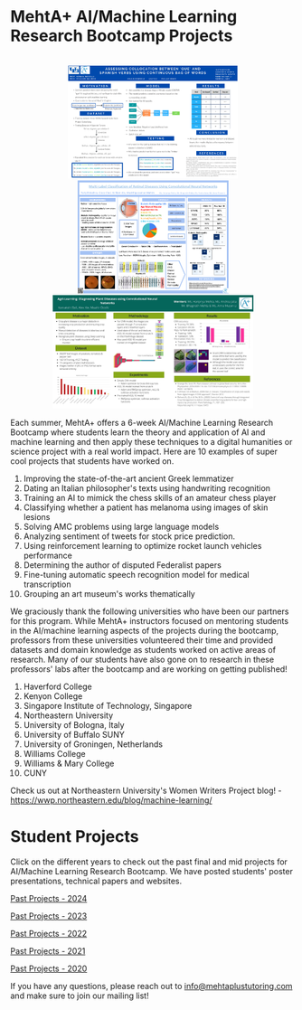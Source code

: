 # MehtA+ AI/Machine Learning Research Bootcamp Projects

<p align="center">
<br>
  <img style="width:300px;"src="2022/Spanish.png" />
  <img style="width:267px;"src="2022/Retinal.png" />
  <img style="width:355px;"src="2022/AgriLearning.jpeg" />
<br>
</p>

Each summer, MehtA+ offers a 6-week AI/Machine Learning Research Bootcamp where students learn the theory and application of AI and machine learning and then apply these techniques to a digital humanities or science project with a real world impact. Here are 10 examples of super cool projects that students have worked on. 

1) Improving the state-of-the-art ancient Greek lemmatizer
2) Dating an Italian philosopher's texts using handwriting recognition
3) Training an AI to mimick the chess skills of an amateur chess player
4) Classifying whether a patient has melanoma using images of skin lesions
5) Solving AMC problems using large language models
6) Analyzing sentiment of tweets for stock price prediction. 
7) Using reinforcement learning to optimize rocket launch vehicles performance
8) Determining the author of disputed Federalist papers
9) Fine-tuning automatic speech recognition model for medical transcription
10) Grouping an art museum's works thematically 

We graciously thank the following universities who have been our partners for this program. While MehtA+ instructors focused on mentoring students in the AI/machine learning aspects of the projects during the bootcamp, professors from these universities volunteered their time and provided datasets and domain knowledge as students worked on active areas of research. Many of our students have also gone on to research in these professors' labs after the bootcamp and are working on getting published!

1) Haverford College
2) Kenyon College
3) Singapore Institute of Technology, Singapore
4) Northeastern University
5) University of Bologna, Italy
6) University of Buffalo SUNY
7) University of Groningen, Netherlands
8) Williams College
9) Williams & Mary College
10) CUNY

Check us out at Northeastern University's Women Writers Project blog! - https://wwp.northeastern.edu/blog/machine-learning/

# Student Projects 
Click on the different years to check out the past final and mid projects for AI/Machine Learning Research Bootcamp. We have posted students' poster presentations, technical papers and websites. 

[Past Projects - 2024](2024)

[Past Projects - 2023](2023)

[Past Projects - 2022](2022)

[Past Projects - 2021](2021)

[Past Projects - 2020](2020)

If you have any questions, please reach out to info@mehtaplustutoring.com and make sure to join our mailing list!
